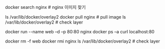 docker search nginx # nginx 이미지 찾기 


ls /var/lib/docker/overlay2
docker pull nginx # pull image
ls /var/lib/docker/overlay2 # check layer


docker run --name web –d –p 80:80 nginx
docker ps –a 
curl localhost:80


docker rm -f web
docker rmi nginx
ls /var/lib/docker/overlay2 # check layer 

